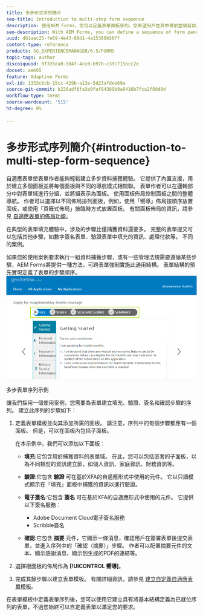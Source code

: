 ```yaml
---
title: 多步形式序列簡介
seo-title: Introduction to multi-step form sequence
description: 使用AEM Forms，您可以定義表單面板序列，您希望用戶在其中導航並填寫自適應表單。
seo-description: With AEM Forms, you can define a sequence of form panel in which you want users to navigate and fill an adaptive form.
uuid: db1aac25-fe69-4e43-88d1-4a15389b507f
content-type: reference
products: SG_EXPERIENCEMANAGER/6.5/FORMS
topic-tags: author
discoiquuid: 0f335ea0-504f-4cc0-b97b-c3fc715bcc2e
docset: aem65
feature: Adaptive Forms
exl-id: 1333c6cb-15cc-429b-a13e-5d23afdee69a
source-git-commit: b220adf6fa3e9faf94389b9a9416b7fca2f89d9d
workflow-type: tm+mt
source-wordcount: '515'
ht-degree: 0%

---
```


# 多步形式序列簡介{#introduction-to-multi-step-form-sequence}

自適應表單使表單作者能夠輕鬆建立多步資料捕獲體驗。 它提供了內置支援，用於建立多個面板並將每個面板與不同的導航模式相關聯。 表單作者可以在邏輯部分中對表單域進行分組，並將組表示為面板。 使用面板佈局控制面板之間的整體導航。 作者可以選擇以不同佈局排列面板，例如，使用「嚮導」佈局按順序放置面板，或使用「頁籤式佈局」按臨時方式放置面板。 有關面板佈局的資訊，請參見 [自適應表單的佈局功能](../../forms/using/layout-capabilities-adaptive-forms.md)。

在典型的表單填充體驗中，涉及的步驟比僅捕獲資料還要多。 完整的表單提交可以包括其他步驟，如數字簽名表單、驗證表單中填充的資訊、處理付款等。 不同的案例。

如果您的使用案例要求執行一組資料捕獲步驟，或有一些管理法規需要遵循某些步驟，AEM Forms將提供一種方法，可跨表單強制實施此通用結構。 表單結構的預先實現定義了表單的步驟順序。 ![多步表單序列示例](assets/formpipeline.png)

多步表單序列示例

讓我們採用一個使用案例，您需要為表單建立填充、驗證、簽名和確認步驟的序列。 建立此序列的步驟如下：

1. 定義表單模板並向其添加所需的面板。 請注意，序列中的每個步驟都應有一個面板。 但是，可以在面板內包括子面板。

   在本示例中，我們可以添加以下面板：

   * **填充**:它包含用於捕獲資料的表單域。 在此，您可以包括嵌套的子面板，以為不同類型的資訊建立節，如個人資訊、家庭資訊、財務資訊等。

   * **驗證**:它包含 **驗證** 可在基於XFA的自適應形式中使用的元件。 它以只讀模式顯示在「填充」面板中捕獲的資訊以進行驗證。

   * **電子簽名**:它包含 **簽名** 可在基於XFA的自適應形式中使用的元件。 它提供以下簽名服務：

      * Adobe Document Cloud電子簽名服務
      * Scribble簽名
   * **確認**:它包含 **摘要** 元件，它顯示一條消息，確認用戶在簽署表單後提交表單，並進入序列中的「確認（摘要）」步驟。 作者可以配置摘要元件的文本、顯示感謝消息、顯示到生成的PDF的連結等。


1. 選擇根面板的佈局作為 **[!UICONTROL 嚮導]**。
1. 完成其餘步驟以建立表單模板。 有關詳細資訊，請參見 [建立自定義自適應表單模板](../../forms/using/custom-adaptive-forms-templates.md)。

在表單模板中定義表單序列後，您可以使用它建立具有將基本結構定義為已就位序列的表單，不過您始終可以自定義表單以滿足您的要求。
